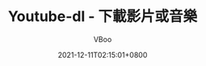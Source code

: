 ---
author: "VBoo"
title: "Youtube-dl - 下載影片或音樂"
description: "Sample article showcasing basic Markdown syntax and formatting for HTML elements."
tags: ["youtube-dl", "yt-dlp"]
date: 2021-12-11T02:15:01+0800
thumbnail: https://raw.githubusercontent.com/yt-dlp/yt-dlp/master/.github/banner.svg
---